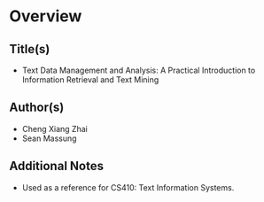# Overview

## Title(s)

- Text Data Management and Analysis: A Practical Introduction to Information Retrieval and Text Mining

## Author(s)

- Cheng Xiang Zhai
- Sean Massung

## Additional Notes

- Used as a reference for CS410: Text Information Systems.
